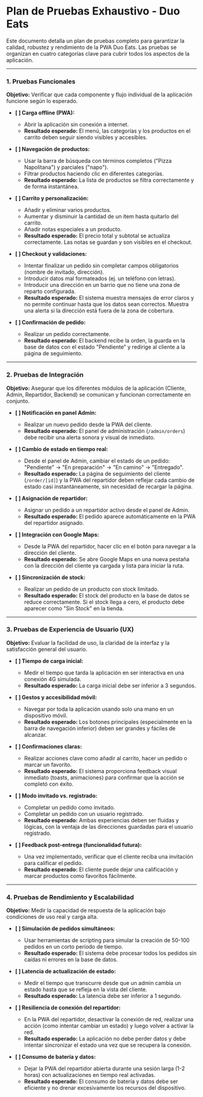 # Plan de Pruebas Exhaustivo - Duo Eats

Este documento detalla un plan de pruebas completo para garantizar la calidad, robustez y rendimiento de la PWA Duo Eats. Las pruebas se organizan en cuatro categorías clave para cubrir todos los aspectos de la aplicación.

---

### 1. Pruebas Funcionales

**Objetivo:** Verificar que cada componente y flujo individual de la aplicación funcione según lo esperado.

- **[ ] Carga offline (PWA):**
  - Abrir la aplicación sin conexión a internet.
  - **Resultado esperado:** El menú, las categorías y los productos en el carrito deben seguir siendo visibles y accesibles.

- **[ ] Navegación de productos:**
  - Usar la barra de búsqueda con términos completos ("Pizza Napolitana") y parciales ("napo").
  - Filtrar productos haciendo clic en diferentes categorías.
  - **Resultado esperado:** La lista de productos se filtra correctamente y de forma instantánea.

- **[ ] Carrito y personalización:**
  - Añadir y eliminar varios productos.
  - Aumentar y disminuir la cantidad de un ítem hasta quitarlo del carrito.
  - Añadir notas especiales a un producto.
  - **Resultado esperado:** El precio total y subtotal se actualiza correctamente. Las notas se guardan y son visibles en el checkout.

- **[ ] Checkout y validaciones:**
  - Intentar finalizar un pedido sin completar campos obligatorios (nombre de invitado, dirección).
  - Introducir datos mal formateados (ej. un teléfono con letras).
  - Introducir una dirección en un barrio que no tiene una zona de reparto configurada.
  - **Resultado esperado:** El sistema muestra mensajes de error claros y no permite continuar hasta que los datos sean correctos. Muestra una alerta si la dirección está fuera de la zona de cobertura.

- **[ ] Confirmación de pedido:**
  - Realizar un pedido correctamente.
  - **Resultado esperado:** El backend recibe la orden, la guarda en la base de datos con el estado "Pendiente" y redirige al cliente a la página de seguimiento.

---

### 2. Pruebas de Integración

**Objetivo:** Asegurar que los diferentes módulos de la aplicación (Cliente, Admin, Repartidor, Backend) se comunican y funcionan correctamente en conjunto.

- **[ ] Notificación en panel Admin:**
  - Realizar un nuevo pedido desde la PWA del cliente.
  - **Resultado esperado:** El panel de administración (`/admin/orders`) debe recibir una alerta sonora y visual de inmediato.

- **[ ] Cambio de estado en tiempo real:**
  - Desde el panel de Admin, cambiar el estado de un pedido: "Pendiente" -> "En preparación" -> "En camino" -> "Entregado".
  - **Resultado esperado:** La página de seguimiento del cliente (`/order/[id]`) y la PWA del repartidor deben reflejar cada cambio de estado casi instantáneamente, sin necesidad de recargar la página.

- **[ ] Asignación de repartidor:**
  - Asignar un pedido a un repartidor activo desde el panel de Admin.
  - **Resultado esperado:** El pedido aparece automáticamente en la PWA del repartidor asignado.

- **[ ] Integración con Google Maps:**
  - Desde la PWA del repartidor, hacer clic en el botón para navegar a la dirección del cliente.
  - **Resultado esperado:** Se abre Google Maps en una nueva pestaña con la dirección del cliente ya cargada y lista para iniciar la ruta.

- **[ ] Sincronización de stock:**
  - Realizar un pedido de un producto con stock limitado.
  - **Resultado esperado:** El stock del producto en la base de datos se reduce correctamente. Si el stock llega a cero, el producto debe aparecer como "Sin Stock" en la tienda.

---

### 3. Pruebas de Experiencia de Usuario (UX)

**Objetivo:** Evaluar la facilidad de uso, la claridad de la interfaz y la satisfacción general del usuario.

- **[ ] Tiempo de carga inicial:**
  - Medir el tiempo que tarda la aplicación en ser interactiva en una conexión 4G simulada.
  - **Resultado esperado:** La carga inicial debe ser inferior a 3 segundos.

- **[ ] Gestos y accesibilidad móvil:**
  - Navegar por toda la aplicación usando solo una mano en un dispositivo móvil.
  - **Resultado esperado:** Los botones principales (especialmente en la barra de navegación inferior) deben ser grandes y fáciles de alcanzar.

- **[ ] Confirmaciones claras:**
  - Realizar acciones clave como añadir al carrito, hacer un pedido o marcar un favorito.
  - **Resultado esperado:** El sistema proporciona feedback visual inmediato (toasts, animaciones) para confirmar que la acción se completó con éxito.

- **[ ] Modo invitado vs. registrado:**
  - Completar un pedido como invitado.
  - Completar un pedido con un usuario registrado.
  - **Resultado esperado:** Ambas experiencias deben ser fluidas y lógicas, con la ventaja de las direcciones guardadas para el usuario registrado.

- **[ ] Feedback post-entrega (funcionalidad futura):**
  - Una vez implementado, verificar que el cliente reciba una invitación para calificar el pedido.
  - **Resultado esperado:** El cliente puede dejar una calificación y marcar productos como favoritos fácilmente.

---

### 4. Pruebas de Rendimiento y Escalabilidad

**Objetivo:** Medir la capacidad de respuesta de la aplicación bajo condiciones de uso real y carga alta.

- **[ ] Simulación de pedidos simultáneos:**
  - Usar herramientas de scripting para simular la creación de 50-100 pedidos en un corto período de tiempo.
  - **Resultado esperado:** El sistema debe procesar todos los pedidos sin caídas ni errores en la base de datos.

- **[ ] Latencia de actualización de estado:**
  - Medir el tiempo que transcurre desde que un admin cambia un estado hasta que se refleja en la vista del cliente.
  - **Resultado esperado:** La latencia debe ser inferior a 1 segundo.

- **[ ] Resiliencia de conexión del repartidor:**
  - En la PWA del repartidor, desactivar la conexión de red, realizar una acción (como intentar cambiar un estado) y luego volver a activar la red.
  - **Resultado esperado:** La aplicación no debe perder datos y debe intentar sincronizar el estado una vez que se recupera la conexión.

- **[ ] Consumo de batería y datos:**
  - Dejar la PWA del repartidor abierta durante una sesión larga (1-2 horas) con actualizaciones en tiempo real activadas.
  - **Resultado esperado:** El consumo de batería y datos debe ser eficiente y no drenar excesivamente los recursos del dispositivo.
